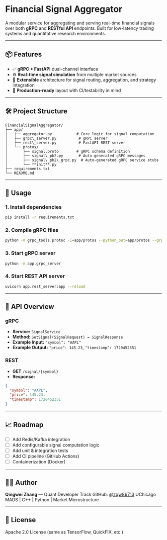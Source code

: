 


# Financial Signal Aggregator

A modular service for aggregating and serving real-time financial signals over both **gRPC** and **RESTful API** endpoints. Built for low-latency trading systems and quantitative research environments.

---

## 📦 Features

- ✅ **gRPC + FastAPI** dual-channel interface
- ⚙️ **Real-time signal simulation** from multiple market sources
- 🧩 **Extensible** architecture for signal routing, aggregation, and strategy integration
- 🚀 **Production-ready** layout with CI/testability in mind

---

## 🛠 Project Structure


```
FinancialSignalAggregator/
├── app/
│   ├── aggregator.py           # Core logic for signal computation
│   ├── grpc\_server.py          # gRPC server
│   ├── rest\_server.py          # FastAPI REST server
│   └── protos/
│       ├── signal.proto        # gRPC schema definition
│       ├── signal\_pb2.py       # Auto-generated gRPC messages
│       ├── signal\_pb2\_grpc.py  # Auto-generated gRPC service stubs
│       └── **init**.py
├── requirements.txt
└── README.md

```

---

## 🚀 Usage

### 1. Install dependencies

```bash
pip install -r requirements.txt
````

### 2. Compile gRPC files

```bash
python -m grpc_tools.protoc -I=app/protos --python_out=app/protos --grpc_python_out=app/protos app/protos/signal.proto
```

### 3. Start gRPC server

```bash
python -m app.grpc_server
```

### 4. Start REST API server

```bash
uvicorn app.rest_server:app --reload
```

---

## 📡 API Overview

### gRPC

* **Service:** `SignalService`
* **Method:** `GetSignal(SignalRequest) → SignalResponse`
* **Example Input:** `"symbol": "AAPL"`
* **Example Output:** `"price": 145.23`, `"timestamp": 1720452351`

### REST

* **GET** `/signal/{symbol}`
* **Response:**

```json
{
  "symbol": "AAPL",
  "price": 145.23,
  "timestamp": 1720452351
}
```

---

## 📈 Roadmap

* [ ] Add Redis/Kafka integration
* [ ] Add configurable signal computation logic
* [ ] Add unit & integration tests
* [ ] Add CI pipeline (GitHub Actions)
* [ ] Containerization (Docker)

---

## 👨‍💻 Author

**Qingwei Zhang** — Quant Developer Track
GitHub: [@zqw86713](https://github.com/zqw86713)
UChicago MADS | C++ | Python | Market Microstructure

---

## 📄 License

Apache 2.0 License (same as TensorFlow, QuickFIX, etc.)


